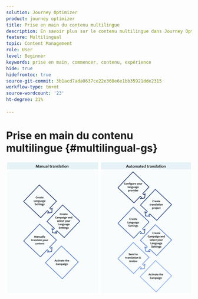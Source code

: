 ```yaml
---
solution: Journey Optimizer
product: journey optimizer
title: Prise en main du contenu multilingue
description: En savoir plus sur le contenu multilingue dans Journey Optimizer
feature: Multilingual
topic: Content Management
role: User
level: Beginner
keywords: prise en main, commencer, contenu, expérience
hide: true
hidefromtoc: true
source-git-commit: 3b1acd7ada0637ce22e360e6e1bb35921dde2315
workflow-type: tm+mt
source-wordcount: '23'
ht-degree: 21%

---
```


# Prise en main du contenu multilingue {#multilingual-gs}

![](assets/translation_schema.png)
